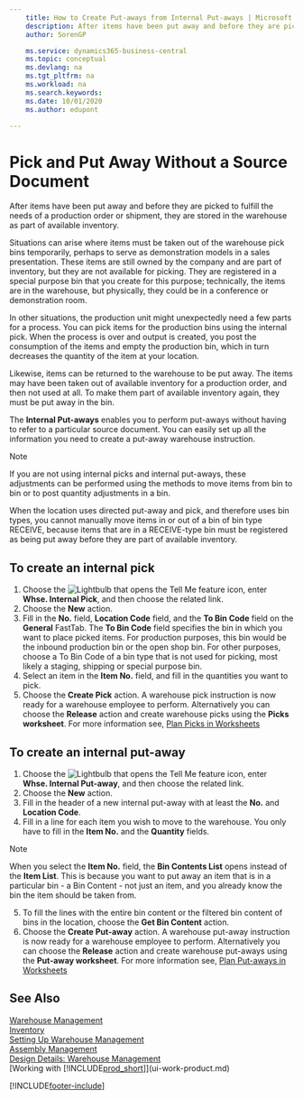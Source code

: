 ```yaml
---
    title: How to Create Put-aways from Internal Put-aways | Microsoft Docs
    description: After items have been put away and before they are picked to fulfill the needs of a production order or shipment, they are stored in the warehouse as part of available inventory.
    author: SorenGP

    ms.service: dynamics365-business-central
    ms.topic: conceptual
    ms.devlang: na
    ms.tgt_pltfrm: na
    ms.workload: na
    ms.search.keywords:
    ms.date: 10/01/2020
    ms.author: edupont

---
```

# Pick and Put Away Without a Source Document
After items have been put away and before they are picked to fulfill the needs of a production order or shipment, they are stored in the warehouse as part of available inventory.  

Situations can arise where items must be taken out of the warehouse pick bins temporarily, perhaps to serve as demonstration models in a sales presentation. These items are still owned by the company and are part of inventory, but they are not available for picking. They are registered in a special purpose bin that you create for this purpose; technically, the items are in the warehouse, but physically, they could be in a conference or demonstration room.  

In other situations, the production unit might unexpectedly need a few parts for a process. You can pick items for the production bins using the internal pick. When the process is over and output is created, you post the consumption of the items and empty the production bin, which in turn decreases the quantity of the item at your location.  

Likewise, items can be returned to the warehouse to be put away. The items may have been taken out of available inventory for a production order, and then not used at all. To make them part of available inventory again, they must be put away in the bin.  

The **Internal Put-aways** enables you to perform put-aways without having to refer to a particular source document. You can easily set up all the information you need to create a put-away warehouse instruction.  

> [!NOTE]  
>  If you are not using internal picks and internal put-aways, these adjustments can be performed using the methods to move items from bin to bin or to post quantity adjustments in a bin.  
>   
>  When the location uses directed put-away and pick, and therefore uses bin types, you cannot manually move items in or out of a bin of bin type RECEIVE, because items that are in a RECEIVE-type bin must be registered as being put away before they are part of available inventory.  

## To create an internal pick  
1.  Choose the ![Lightbulb that opens the Tell Me feature](media/ui-search/search_small.png "Tell me what you want to do") icon, enter **Whse. Internal Pick**, and then choose the related link.  
2. Choose the **New** action.
3. Fill in the **No.** field, **Location Code** field, and the **To Bin Code** field on the **General** FastTab. The **To Bin Code** field specifies the bin in which you want to place picked items. For production purposes, this bin would be the inbound production bin or the open shop bin. For other purposes, choose a To Bin Code of a bin type that is not used for picking, most likely a staging, shipping or special purpose bin.  
4.  Select an item in the **Item No.** field, and fill in the quantities you want to pick.  
5. Choose the **Create Pick** action. A warehouse pick instruction is now ready for a warehouse employee to perform. Alternatively you can choose the **Release** action and create warehouse picks using the **Picks worksheet**. For more information see,  [Plan Picks in Worksheets](warehouse-how-to-plan-picks-in-worksheets.md)

## To create an internal put-away  
1.  Choose the ![Lightbulb that opens the Tell Me feature](media/ui-search/search_small.png "Tell me what you want to do") icon, enter **Whse. Internal Put-away**, and then choose the related link.  
2. Choose the **New** action.
3. Fill in the header of a new internal put-away with at least the **No.** and **Location Code**.
4. Fill in a line for each item you wish to move to the warehouse. You only have to fill in the **Item No.** and the **Quantity** fields.
> [!NOTE]  
>  When you select the **Item No.** field, the **Bin Contents List** opens instead of the **Item List**. This is because you want to put away an item that is in a particular bin - a Bin Content - not just an item, and you already know the bin the item should be taken from.  <!--If you filled in **From Bin Code** in the header, the bin content will be filtered by value defined in the **From Bin Code**.-->
5. To fill the lines with the entire bin content or the filtered bin content of bins in the location, choose the **Get Bin Content** action.  
6. Choose the **Create Put-away** action. A warehouse put-away instruction is now ready for a warehouse employee to perform. Alternatively you can choose the **Release** action and create warehouse put-aways using the **Put-away worksheet**. For more information see,  [Plan Put-aways in Worksheets](warehouse-how-to-plan-put-aways-in-worksheets.md)

## See Also  
[Warehouse Management](warehouse-manage-warehouse.md)  
[Inventory](inventory-manage-inventory.md)  
[Setting Up Warehouse Management](warehouse-setup-warehouse.md)     
[Assembly Management](assembly-assemble-items.md)    
[Design Details: Warehouse Management](design-details-warehouse-management.md)  
[Working with [!INCLUDE[prod_short](includes/prod_short.md)]](ui-work-product.md)


[!INCLUDE[footer-include](includes/footer-banner.md)]
